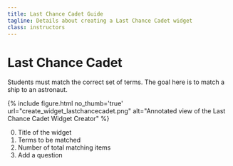 ```yaml
---
title: Last Chance Cadet Guide
tagline: Details about creating a Last Chance Cadet widget
class: instructors
---
```

# Last Chance Cadet

Students must match the correct set of terms. The goal here is to match a ship to an astronaut.

{% include figure.html
	no_thumb='true'
	url="create_widget_lastchancecadet.png"
	alt="Annotated view of the Last Chance Cadet Widget Creator"
%}

0. Title of the widget
0. Terms to be matched
0. Number of total matching items
0. Add a question
